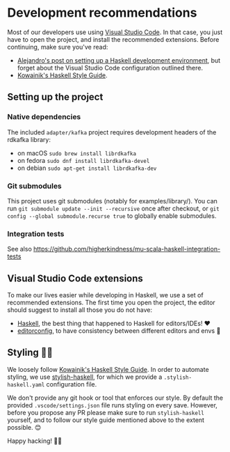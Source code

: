 # Development recommendations

Most of our developers use using [Visual Studio Code](https://code.visualstudio.com/). In that case, you just have to open the project, and install the recommended extensions. Before continuing, make sure you've read:

- [Alejandro's post on setting up a Haskell development environment](https://www.47deg.com/blog/setting-up-haskell/), but forget about the Visual Studio Code configuration outlined there.
- [Kowainik's Haskell Style Guide](https://kowainik.github.io/posts/2019-02-06-style-guide).

## Setting up the project

### Native dependencies

The included `adapter/kafka` project requires development headers of the rdkafka library:
* on macOS `sudo brew install librdkafka`
* on fedora `sudo dnf install librdkafka-devel`
* on debian `sudo apt-get install librdkafka-dev`

### Git submodules

This project uses git submodules (notably for examples/library/). You can run `git submodule update --init --recursive` once after checkout, or `git config --global submodule.recurse true` to globally enable submodules.

### Integration tests

See also https://github.com/higherkindness/mu-scala-haskell-integration-tests

## Visual Studio Code extensions

To make our lives easier while developing in Haskell, we use a set of recommended extensions. The first time you open the project, the editor should suggest to install all those you do not have:

- [Haskell](https://marketplace.visualstudio.com/items?itemName=haskell.haskell), the best thing that happened to Haskell for editors/IDEs! ❤️
- [editorconfig](https://marketplace.visualstudio.com/items?itemName=EditorConfig.EditorConfig), to have consistency between different editors and envs 🐀

## Styling 💅🏼

We loosely follow [Kowainik's Haskell Style Guide](https://kowainik.github.io/posts/2019-02-06-style-guide). In order to automate styling, we use [stylish-haskell](https://github.com/jaspervdj/stylish-haskell), for which we provide a `.stylish-haskell.yaml` configuration file.

We don't provide any git hook or tool that enforces our style. By default the provided `.vscode/settings.json` file runs styling on every save. However, before you propose any PR please make sure to run `stylish-haskell` yourself, and to follow our style guide mentioned above to the extent possible. 😊

Happy hacking! 👏🏼
